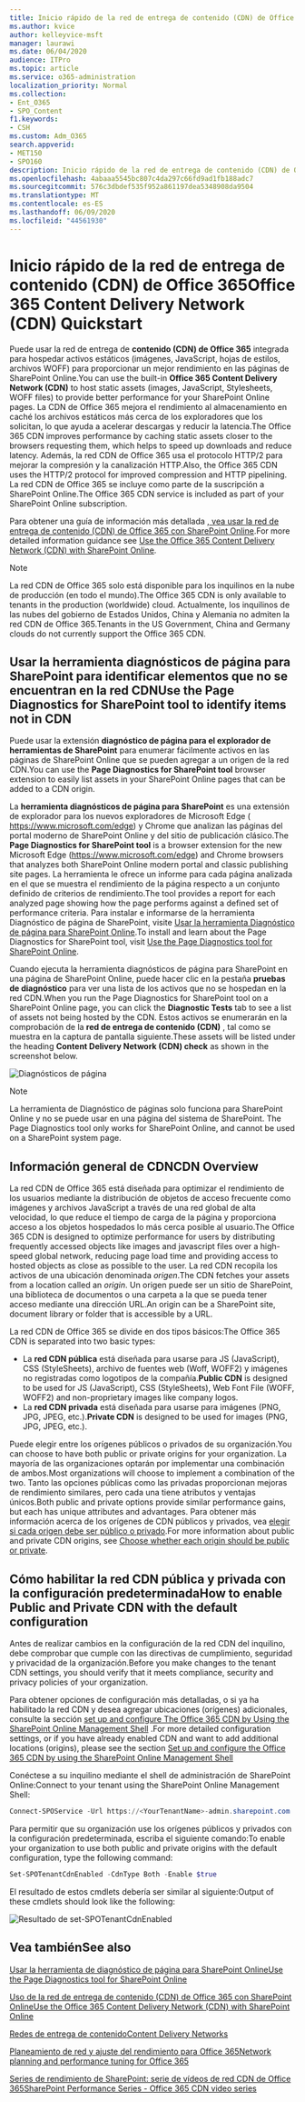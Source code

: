 ```yaml
---
title: Inicio rápido de la red de entrega de contenido (CDN) de Office 365
ms.author: kvice
author: kelleyvice-msft
manager: laurawi
ms.date: 06/04/2020
audience: ITPro
ms.topic: article
ms.service: o365-administration
localization_priority: Normal
ms.collection:
- Ent_O365
- SPO_Content
f1.keywords:
- CSH
ms.custom: Adm_O365
search.appverid:
- MET150
- SPO160
description: Inicio rápido de la red de entrega de contenido (CDN) de Office 365
ms.openlocfilehash: 4abaaa5545bc807c4da297c66fd9ad1fb188adc7
ms.sourcegitcommit: 576c3dbdef535f952a861197dea5348908da9504
ms.translationtype: MT
ms.contentlocale: es-ES
ms.lasthandoff: 06/09/2020
ms.locfileid: "44561930"
---
```

# <a name="office-365-content-delivery-network-cdn-quickstart"></a><span data-ttu-id="e66a3-103">Inicio rápido de la red de entrega de contenido (CDN) de Office 365</span><span class="sxs-lookup"><span data-stu-id="e66a3-103">Office 365 Content Delivery Network (CDN) Quickstart</span></span>

<span data-ttu-id="e66a3-104">Puede usar la red de entrega de **contenido (CDN) de Office 365** integrada para hospedar activos estáticos (imágenes, JavaScript, hojas de estilos, archivos WOFF) para proporcionar un mejor rendimiento en las páginas de SharePoint Online.</span><span class="sxs-lookup"><span data-stu-id="e66a3-104">You can use the built-in **Office 365 Content Delivery Network (CDN)** to host static assets (images, JavaScript, Stylesheets, WOFF files) to provide better performance for your SharePoint Online pages.</span></span> <span data-ttu-id="e66a3-105">La CDN de Office 365 mejora el rendimiento al almacenamiento en caché los archivos estáticos más cerca de los exploradores que los solicitan, lo que ayuda a acelerar descargas y reducir la latencia.</span><span class="sxs-lookup"><span data-stu-id="e66a3-105">The Office 365 CDN improves performance by caching static assets closer to the browsers requesting them, which helps to speed up downloads and reduce latency.</span></span> <span data-ttu-id="e66a3-106">Además, la red CDN de Office 365 usa el protocolo HTTP/2 para mejorar la compresión y la canalización HTTP.</span><span class="sxs-lookup"><span data-stu-id="e66a3-106">Also, the Office 365 CDN uses the HTTP/2 protocol for improved compression and HTTP pipelining.</span></span> <span data-ttu-id="e66a3-107">La red CDN de Office 365 se incluye como parte de la suscripción a SharePoint Online.</span><span class="sxs-lookup"><span data-stu-id="e66a3-107">The Office 365 CDN service is included as part of your SharePoint Online subscription.</span></span>

<span data-ttu-id="e66a3-108">Para obtener una guía de información más detallada [, vea usar la red de entrega de contenido (CDN) de Office 365 con SharePoint Online](use-office-365-cdn-with-spo.md).</span><span class="sxs-lookup"><span data-stu-id="e66a3-108">For more detailed information guidance see [Use the Office 365 Content Delivery Network (CDN) with SharePoint Online](use-office-365-cdn-with-spo.md).</span></span>

>[!NOTE]
><span data-ttu-id="e66a3-109">La red CDN de Office 365 solo está disponible para los inquilinos en la nube de producción (en todo el mundo).</span><span class="sxs-lookup"><span data-stu-id="e66a3-109">The Office 365 CDN is only available to tenants in the production (worldwide) cloud.</span></span> <span data-ttu-id="e66a3-110">Actualmente, los inquilinos de las nubes del gobierno de Estados Unidos, China y Alemania no admiten la red CDN de Office 365.</span><span class="sxs-lookup"><span data-stu-id="e66a3-110">Tenants in the US Government, China and Germany clouds do not currently support the Office 365 CDN.</span></span>

## <a name="use-the-page-diagnostics-for-sharepoint-tool-to-identify-items-not-in-cdn"></a><span data-ttu-id="e66a3-111">Usar la herramienta diagnósticos de página para SharePoint para identificar elementos que no se encuentran en la red CDN</span><span class="sxs-lookup"><span data-stu-id="e66a3-111">Use the Page Diagnostics for SharePoint tool to identify items not in CDN</span></span>

<span data-ttu-id="e66a3-112">Puede usar la extensión **diagnóstico de página para el explorador de herramientas de SharePoint** para enumerar fácilmente activos en las páginas de SharePoint Online que se pueden agregar a un origen de la red CDN.</span><span class="sxs-lookup"><span data-stu-id="e66a3-112">You can use the **Page Diagnostics for SharePoint tool** browser extension to easily list assets in your SharePoint Online pages that can be added to a CDN origin.</span></span>

<span data-ttu-id="e66a3-113">La **herramienta diagnósticos de página para SharePoint** es una extensión de explorador para los nuevos exploradores de Microsoft Edge ( https://www.microsoft.com/edge) y Chrome que analizan las páginas del portal moderno de SharePoint Online y del sitio de publicación clásico.</span><span class="sxs-lookup"><span data-stu-id="e66a3-113">The **Page Diagnostics for SharePoint tool** is a browser extension for the new Microsoft Edge (https://www.microsoft.com/edge) and Chrome browsers that analyzes both SharePoint Online modern portal and classic publishing site pages.</span></span> <span data-ttu-id="e66a3-114">La herramienta le ofrece un informe para cada página analizada en el que se muestra el rendimiento de la página respecto a un conjunto definido de criterios de rendimiento.</span><span class="sxs-lookup"><span data-stu-id="e66a3-114">The tool provides a report for each analyzed page showing how the page performs against a defined set of performance criteria.</span></span> <span data-ttu-id="e66a3-115">Para instalar e informarse de la herramienta Diagnóstico de página de SharePoint, visite [Usar la herramienta Diagnóstico de página para SharePoint Online](https://aka.ms/perftool).</span><span class="sxs-lookup"><span data-stu-id="e66a3-115">To install and learn about the Page Diagnostics for SharePoint tool, visit [Use the Page Diagnostics tool for SharePoint Online](https://aka.ms/perftool).</span></span>

<span data-ttu-id="e66a3-116">Cuando ejecuta la herramienta diagnósticos de página para SharePoint en una página de SharePoint Online, puede hacer clic en la pestaña **pruebas de diagnóstico** para ver una lista de los activos que no se hospedan en la red CDN.</span><span class="sxs-lookup"><span data-stu-id="e66a3-116">When you run the Page Diagnostics for SharePoint tool on a SharePoint Online page, you can click the **Diagnostic Tests** tab to see a list of assets not being hosted by the CDN.</span></span> <span data-ttu-id="e66a3-117">Estos activos se enumerarán en la comprobación de la **red de entrega de contenido (CDN)** , tal como se muestra en la captura de pantalla siguiente.</span><span class="sxs-lookup"><span data-stu-id="e66a3-117">These assets will be listed under the heading **Content Delivery Network (CDN) check** as shown in the screenshot below.</span></span>

![Diagnósticos de página](media/page-diagnostics-for-spo/pagediag-results-general.PNG)

>[!NOTE]
><span data-ttu-id="e66a3-119">La herramienta de Diagnóstico de páginas solo funciona para SharePoint Online y no se puede usar en una página del sistema de SharePoint. </span><span class="sxs-lookup"><span data-stu-id="e66a3-119">The Page Diagnostics tool only works for SharePoint Online, and cannot be used on a SharePoint system page.</span></span>

## <a name="cdn-overview"></a><span data-ttu-id="e66a3-120">Información general de CDN</span><span class="sxs-lookup"><span data-stu-id="e66a3-120">CDN Overview</span></span>

<span data-ttu-id="e66a3-121">La red CDN de Office 365 está diseñada para optimizar el rendimiento de los usuarios mediante la distribución de objetos de acceso frecuente como imágenes y archivos JavaScript a través de una red global de alta velocidad, lo que reduce el tiempo de carga de la página y proporciona acceso a los objetos hospedados lo más cerca posible al usuario.</span><span class="sxs-lookup"><span data-stu-id="e66a3-121">The Office 365 CDN is designed to optimize performance for users by distributing frequently accessed objects like images and javascript files over a high-speed global network, reducing page load time and providing access to hosted objects as close as possible to the user.</span></span> <span data-ttu-id="e66a3-122">La red CDN recopila los activos de una ubicación denominada _origen_.</span><span class="sxs-lookup"><span data-stu-id="e66a3-122">The CDN fetches your assets from a location called an _origin_.</span></span> <span data-ttu-id="e66a3-123">Un origen puede ser un sitio de SharePoint, una biblioteca de documentos o una carpeta a la que se pueda tener acceso mediante una dirección URL.</span><span class="sxs-lookup"><span data-stu-id="e66a3-123">An origin can be a SharePoint site, document library or folder that is accessible by a URL.</span></span>

<span data-ttu-id="e66a3-124">La red CDN de Office 365 se divide en dos tipos básicos:</span><span class="sxs-lookup"><span data-stu-id="e66a3-124">The Office 365 CDN is separated into two basic types:</span></span>

- <span data-ttu-id="e66a3-125">La **red CDN pública** está diseñada para usarse para JS (JavaScript), CSS (StyleSheets), archivo de fuentes web (Woff, WOFF2) y imágenes no registradas como logotipos de la compañía.</span><span class="sxs-lookup"><span data-stu-id="e66a3-125">**Public CDN** is designed to be used for JS (JavaScript), CSS (StyleSheets), Web Font File (WOFF, WOFF2) and non-proprietary images like company logos.</span></span>
- <span data-ttu-id="e66a3-126">La **red CDN privada** está diseñada para usarse para imágenes (PNG, JPG, JPEG, etc.).</span><span class="sxs-lookup"><span data-stu-id="e66a3-126">**Private CDN** is designed to be used for images (PNG, JPG, JPEG, etc.).</span></span>

<span data-ttu-id="e66a3-127">Puede elegir entre los orígenes públicos o privados de su organización.</span><span class="sxs-lookup"><span data-stu-id="e66a3-127">You can choose to have both public or private origins for your organization.</span></span> <span data-ttu-id="e66a3-128">La mayoría de las organizaciones optarán por implementar una combinación de ambos.</span><span class="sxs-lookup"><span data-stu-id="e66a3-128">Most organizations will choose to implement a combination of the two.</span></span> <span data-ttu-id="e66a3-129">Tanto las opciones públicas como las privadas proporcionan mejoras de rendimiento similares, pero cada una tiene atributos y ventajas únicos.</span><span class="sxs-lookup"><span data-stu-id="e66a3-129">Both public and private options provide similar performance gains, but each has unique attributes and advantages.</span></span> <span data-ttu-id="e66a3-130">Para obtener más información acerca de los orígenes de CDN públicos y privados, vea [elegir si cada origen debe ser público o privado](use-office-365-cdn-with-spo.md#CDNOriginChoosePublicPrivate).</span><span class="sxs-lookup"><span data-stu-id="e66a3-130">For more information about public and private CDN origins, see [Choose whether each origin should be public or private](use-office-365-cdn-with-spo.md#CDNOriginChoosePublicPrivate).</span></span>

## <a name="how-to-enable-public-and-private-cdn-with-the-default-configuration"></a><span data-ttu-id="e66a3-131">Cómo habilitar la red CDN pública y privada con la configuración predeterminada</span><span class="sxs-lookup"><span data-stu-id="e66a3-131">How to enable Public and Private CDN with the default configuration</span></span>
<span data-ttu-id="e66a3-132">Antes de realizar cambios en la configuración de la red CDN del inquilino, debe comprobar que cumple con las directivas de cumplimiento, seguridad y privacidad de la organización.</span><span class="sxs-lookup"><span data-stu-id="e66a3-132">Before you make changes to the tenant CDN settings, you should verify that it meets compliance, security and privacy policies of your organization.</span></span>

<span data-ttu-id="e66a3-133">Para obtener opciones de configuración más detalladas, o si ya ha habilitado la red CDN y desea agregar ubicaciones (orígenes) adicionales, consulte la sección [set up and configure The Office 365 CDN by Using the SharePoint Online Management Shell](use-office-365-cdn-with-spo.md#set-up-and-configure-the-office-365-cdn-by-using-the-sharepoint-online-management-shell) .</span><span class="sxs-lookup"><span data-stu-id="e66a3-133">For more detailed configuration settings, or if you have already enabled CDN and want to add additional locations (origins), please see the section [Set up and configure the Office 365 CDN by using the SharePoint Online Management Shell](use-office-365-cdn-with-spo.md#set-up-and-configure-the-office-365-cdn-by-using-the-sharepoint-online-management-shell)</span></span>

<span data-ttu-id="e66a3-134">Conéctese a su inquilino mediante el shell de administración de SharePoint Online:</span><span class="sxs-lookup"><span data-stu-id="e66a3-134">Connect to your tenant using the SharePoint Online Management Shell:</span></span>

```PowerShell
Connect-SPOService -Url https://<YourTenantName>-admin.sharepoint.com
```

<span data-ttu-id="e66a3-135">Para permitir que su organización use los orígenes públicos y privados con la configuración predeterminada, escriba el siguiente comando:</span><span class="sxs-lookup"><span data-stu-id="e66a3-135">To enable your organization to use both public and private origins with the default configuration, type the following command:</span></span>

```PowerShell
Set-SPOTenantCdnEnabled -CdnType Both -Enable $true
```

<span data-ttu-id="e66a3-136">El resultado de estos cmdlets debería ser similar al siguiente:</span><span class="sxs-lookup"><span data-stu-id="e66a3-136">Output of these cmdlets should look like the following:</span></span>

![Resultado de set-SPOTenantCdnEnabled](media/O365-CDN/o365-cdn-enable-output.png)

## <a name="see-also"></a><span data-ttu-id="e66a3-138">Vea también</span><span class="sxs-lookup"><span data-stu-id="e66a3-138">See also</span></span>

[<span data-ttu-id="e66a3-139">Usar la herramienta de diagnóstico de página para SharePoint Online</span><span class="sxs-lookup"><span data-stu-id="e66a3-139">Use the Page Diagnostics tool for SharePoint Online</span></span>](https://aka.ms/perftool)

[<span data-ttu-id="e66a3-140">Uso de la red de entrega de contenido (CDN) de Office 365 con SharePoint Online</span><span class="sxs-lookup"><span data-stu-id="e66a3-140">Use the Office 365 Content Delivery Network (CDN) with SharePoint Online</span></span>](use-office-365-cdn-with-spo.md)

[<span data-ttu-id="e66a3-141">Redes de entrega de contenido</span><span class="sxs-lookup"><span data-stu-id="e66a3-141">Content Delivery Networks</span></span>](https://aka.ms/o365cdns)

[<span data-ttu-id="e66a3-142">Planeamiento de red y ajuste del rendimiento para Office 365</span><span class="sxs-lookup"><span data-stu-id="e66a3-142">Network planning and performance tuning for Office 365</span></span>](https://aka.ms/tune)

[<span data-ttu-id="e66a3-143">Series de rendimiento de SharePoint: serie de vídeos de red CDN de Office 365</span><span class="sxs-lookup"><span data-stu-id="e66a3-143">SharePoint Performance Series - Office 365 CDN video series</span></span>](https://www.youtube.com/playlist?list=PLR9nK3mnD-OWMfr1BA9mr5oCw2aJXw4WA)
